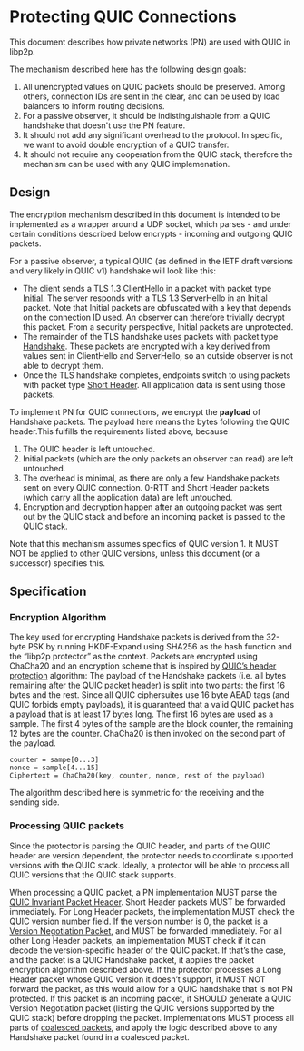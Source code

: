 # Protecting QUIC Connections

This document describes how private networks (PN) are used with QUIC in libp2p.

The mechanism described here has the following design goals:
1. All unencrypted values on QUIC packets should be preserved. Among others, connection IDs are sent in the clear, and can be used by load balancers to inform routing decisions.
2. For a passive observer, it should be indistinguishable from a QUIC handshake that doesn't use the PN feature.
3. It should not add any significant overhead to the protocol. In specific, we want to avoid double encryption of a QUIC transfer.
4. It should not require any cooperation from the QUIC stack, therefore the mechanism can be used with any QUIC implemenation.


## Design

The encryption mechanism described in this document is intended to be implemented as a wrapper around a UDP socket, which parses - and under certain conditions described below encrypts - incoming and outgoing QUIC packets.

For a passive observer, a typical QUIC (as defined in the IETF draft versions and very likely in QUIC v1) handshake will look like this:

* The client sends a TLS 1.3 ClientHello in a packet with packet type [Initial](https://tools.ietf.org/html/draft-ietf-quic-transport-27#section-17.2.2). The server responds with a TLS 1.3 ServerHello in an Initial packet. Note that Initial packets are obfuscated with a key that depends on the connection ID used. An observer can therefore trivially decrypt this packet. From a security perspective, Initial packets are unprotected.
* The remainder of the TLS handshake uses packets with packet type [Handshake](https://tools.ietf.org/html/draft-ietf-quic-transport-27#section-17.2.4). These packets are encrypted with a key derived from values sent in ClientHello and ServerHello, so an outside observer is not able to decrypt them.
* Once the TLS handshake completes, endpoints switch to using packets with packet type [Short Header](https://tools.ietf.org/html/draft-ietf-quic-invariants-07#section-4.2). All application data is sent using those packets.

To implement PN for QUIC connections, we encrypt the **payload** of Handshake packets. The payload here means the bytes following the QUIC header.This fulfills the requirements listed above, because
1. The QUIC header is left untouched.
2. Initial packets (which are the only packets an observer can read) are left untouched.
3. The overhead is minimal, as there are only a few Handshake packets sent on every QUIC connection. 0-RTT and Short Header packets (which carry all the application data) are left untouched.
4. Encryption and decryption happen after an outgoing packet was sent out by the QUIC stack and before an incoming packet is passed to the QUIC stack.

Note that this mechanism assumes specifics of QUIC version 1. It MUST NOT be applied to other QUIC versions, unless this document (or a successor) specifies this.


## Specification

### Encryption Algorithm

The key used for encrypting Handshake packets is derived from the 32-byte PSK by running HKDF-Expand using SHA256 as the hash function and the “libp2p protector” as the context.
Packets are encrypted using ChaCha20 and an encryption scheme that is inspired by [QUIC’s header protection](https://tools.ietf.org/html/draft-ietf-quic-tls-27#section-5.4.4) algorithm:
The payload of the Handshake packets (i.e. all bytes remaining after the QUIC packet header) is split into two parts: the first 16 bytes and the rest. Since all QUIC ciphersuites use 16 byte AEAD tags (and QUIC forbids empty payloads), it is guaranteed that a valid QUIC packet has a payload that is at least 17 bytes long. The first 16 bytes are used as a sample.
The first 4 bytes of the sample are the block counter, the remaining 12 bytes are the counter. ChaCha20 is then invoked on the second part of the payload.
```
counter = sampe[0...3]
nonce = sample[4...15]
Ciphertext = ChaCha20(key, counter, nonce, rest of the payload)
```

The algorithm described here is symmetric for the receiving and the sending side.

### Processing QUIC packets

Since the protector is parsing the QUIC header, and parts of the QUIC header are version dependent, the protector needs to coordinate supported versions with the QUIC stack. Ideally, a protector will be able to process all QUIC versions that the QUIC stack supports.

When processing a QUIC packet, a PN implementation MUST parse the [QUIC Invariant Packet Header](https://tools.ietf.org/html/draft-ietf-quic-invariants-07#section-4). Short Header packets MUST be forwarded immediately.
For Long Header packets, the implementation MUST check the QUIC version number field. If the version number is 0, the packet is a [Version Negotiation Packet](https://tools.ietf.org/html/draft-ietf-quic-invariants-07#section-5), and MUST be forwarded immediately.
For all other Long Header packets, an implementation MUST check if it can decode the version-specific header of the QUIC packet. If that’s the case, and the packet is a QUIC Handshake packet, it applies the packet encryption algorithm described above.
If the protector processes a Long Header packet whose QUIC version it doesn’t support, it MUST NOT forward the packet, as this would allow for a QUIC handshake that is not PN protected. If this packet is an incoming packet, it SHOULD generate a QUIC Version Negotiation packet (listing the QUIC versions supported by the QUIC stack) before dropping the packet.
Implementations MUST process all parts of [coalesced packets](https://tools.ietf.org/html/draft-ietf-quic-transport-27#section-12.2), and apply the logic described above to any Handshake packet found in a coalesced packet.
